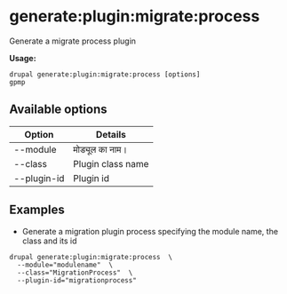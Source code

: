 # generate:plugin:migrate:process
Generate a migrate process plugin

**Usage:**
```
drupal generate:plugin:migrate:process [options]
gpmp
```

## Available options
Option | Details
-------|-------------
--module | मोड्यूल का नाम।
--class | Plugin class name
--plugin-id | Plugin id

## Examples
* Generate a migration plugin process specifying the module name, the class and its id
```
drupal generate:plugin:migrate:process  \
  --module="modulename"  \
  --class="MigrationProcess"  \
  --plugin-id="migrationprocess"
```
